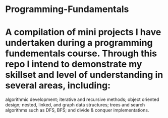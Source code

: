 # Programming-Fundamentals

# A compilation of mini projects I have undertaken during a programming fundementals course. Through this repo I intend to demonstrate my skillset and level of understanding in several areas, including: 
algorithmic development; iterative and recursive methods; object oriented design; nested, linked, and graph data structures; trees and search algorithms such as DFS, BFS; and divide & conquer implementations.
